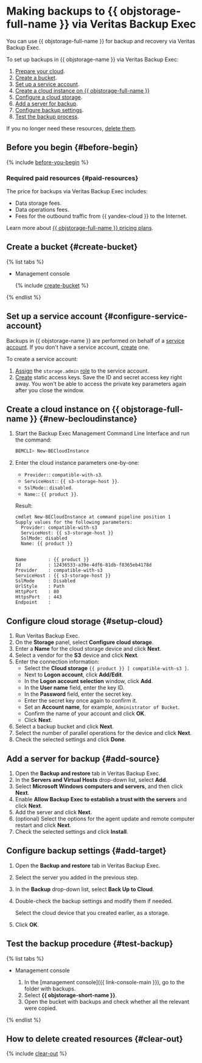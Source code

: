 # Making backups to {{ objstorage-full-name }} via Veritas Backup Exec

You can use {{ objstorage-full-name }} for backup and recovery via Veritas Backup Exec.

To set up backups in {{ objstorage-name }} via Veritas Backup Exec:

1. [Prepare your cloud](#before-begin).
1. [Create a bucket](#create-bucket).
1. [Set up a service account](#configure-service-account).
1. [Create a cloud instance on {{ objstorage-full-name }}](#new-becloudinstance)
1. [Configure a cloud storage](#setup-cloud).
1. [Add a server for backup](#add-source).
1. [Configure backup settings](#add-target). 
1. [Test the backup process](#test-backup).

If you no longer need these resources, [delete them](#clear-out).

## Before you begin {#before-begin}

{% include [before-you-begin](../_tutorials_includes/before-you-begin.md) %}


### Required paid resources {#paid-resources}

The price for backups via Veritas Backup Exec includes:

* Data storage fees.
* Data operations fees.
* Fees for the outbound traffic from {{ yandex-cloud }} to the Internet.

Learn more about [{{ objstorage-full-name }} pricing plans](../../storage/pricing.md#prices).


## Create a bucket {#create-bucket}

{% list tabs %}

- Management console

   {% include [create-bucket](../_tutorials_includes/create-public-bucket.md) %}

{% endlist %}

## Set up a service account {#configure-service-account}

Backups in {{ objstorage-name }} are performed on behalf of a [service account](../../iam/concepts/users/service-accounts.md). If you don't have a service account, [create](../../iam/operations/sa/create.md) one.

To create a service account:

1. [Assign](../../iam/operations/sa/assign-role-for-sa.md) the `storage.admin` [role](../../iam/concepts/access-control/roles.md#storage-admin) to the service account.
1. [Create](../../iam/operations/sa/create-access-key.md) static access keys. Save the ID and secret access key right away. You won't be able to access the private key parameters again after you close the window.

## Create a cloud instance on {{ objstorage-full-name }} {#new-becloudinstance}

1. Start the Backup Exec Management Command Line Interface and run the command:

   ```bash
   BEMCLI> New-BECloudInstance
   ```

1. Enter the cloud instance parameters one-by-one:
   * `Provider:`: `compatible-with-s3`.
   * `ServiceHost:`: `{{ s3-storage-host }}`.
   * `SslMode:`: `disabled`.
   * `Name:`: `{{ product }}`.

   Result:

   ```text
   cmdlet New-BECloudInstance at command pipeline position 1
   Supply values for the following parameters:
     Provider: compatible-with-s3
     ServiceHost: {{ s3-storage-host }}
     SslMode: disabled
     Name: {{ product }}


   Name        : {{ product }}
   Id          : 12436533-a39e-4df6-81db-f8365eb4178d
   Provider    : compatible-with-s3
   ServiceHost : {{ s3-storage-host }}
   SslMode     : Disabled
   UrlStyle    : Path
   HttpPort    : 80
   HttpsPort   : 443
   Endpoint    :
   ```

## Configure cloud storage {#setup-cloud}

1. Run Veritas Backup Exec.
1. On the **Storage** panel, select **Configure cloud storage**.
1. Enter a **Name** for the cloud storage device and click **Next**.
1. Select a vendor for the **S3** device and click **Next**.
1. Enter the connection information:
   * Select the **Cloud storage** `{{ product }} [ compatible-with-s3 ]`.
   * Next to **Logon account**, click **Add/Edit**.
   * In the **Logon account selection** window, click **Add**.
   * In the **User name** field, enter the key ID.
   * In the **Password** field, enter the secret key.
   * Enter the secret key once again to confirm it.
   * Set an **Account name**, for example, `Administrator of Bucket`.
   * Confirm the name of your account and click **OK**.
   * Click **Next**.
1. Select a backup bucket and click **Next**.
1. Select the number of parallel operations for the device and click **Next**.
1. Check the selected settings and click **Done**.

## Add a server for backup {#add-source}

1. Open the **Backup and restore** tab in Veritas Backup Exec.
1. In the **Servers and Virtual Hosts** drop-down list, select **Add**.
1. Select **Microsoft Windows computers and servers**, and then click **Next**.
1. Enable **Allow Backup Exec to establish a trust with the servers** and click **Next**.
1. Add the server and click **Next**.
1. (optional) Select the options for the agent update and remote computer restart and click **Next**.
1. Check the selected settings and click **Install**.

## Configure backup settings {#add-target}

1. Open the **Backup and restore** tab in Veritas Backup Exec.
1. Select the server you added in the previous step.
1. In the **Backup** drop-down list, select **Back Up to Cloud**.
1. Double-check the backup settings and modify them if needed.

   Select the cloud device that you created earlier, as a storage.
1. Click **OK**.

## Test the backup procedure {#test-backup}

{% list tabs %}

- Management console

   1. In the [management console]({{ link-console-main }}), go to the folder with backups.
   1. Select **{{ objstorage-short-name }}**.
   1. Open the bucket with backups and check whether all the relevant were copied.

{% endlist %}

## How to delete created resources {#clear-out}

{% include [clear-out](../_tutorials_includes/storage-clear-out.md) %}
